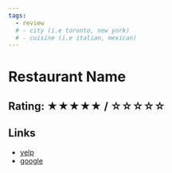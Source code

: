 ```yaml
---
tags:
  - review
  # - city (i.e toronto, new york)
  # - cuisine (i.e italian, mexican)
---
```

# Restaurant Name

## Rating: ★★★★★ / ☆☆☆☆☆

## Links

- [yelp]()
- [google]()